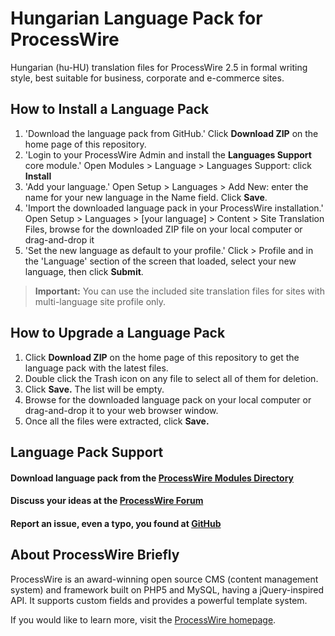 Hungarian Language Pack for ProcessWire
=======================================

Hungarian (hu-HU) translation files for ProcessWire 2.5 in formal writing style,
best suitable for business, corporate and e-commerce sites.


How to Install a Language Pack
------------------------------

1. 'Download the language pack from GitHub.'
   Click **Download ZIP** on the home page of this repository.
2. 'Login to your ProcessWire Admin and install the **Languages Support** core module.'
   Open Modules > Language > Languages Support: click **Install**
3. 'Add your language.'
   Open Setup > Languages > Add New: enter the name for your new language in the Name field. Click **Save**.
4. 'Import the downloaded language pack in your ProcessWire installation.'
   Open Setup > Languages > [your language] > Content > Site Translation Files,
   browse for the downloaded ZIP file on your local computer or drag-and-drop it 
5. 'Set the new language as default to your profile.'
   Click <i class="icon-wrench"></i> > Profile and in the 'Language' section of the screen that loaded, select your new language, then click **Submit**.
   
> **Important:** You can use the included site translation files for sites with
multi-language site profile only.


How to Upgrade a Language Pack
------------------------------
1. Click **Download ZIP** on the home page of this repository to get the language pack with the latest files.
2. Double click the <i class="icon-trash"></i> Trash icon on any file to select all of them for deletion.
3. Click **Save.** The list will be empty.
4. Browse for the downloaded language pack on your local computer or drag-and-drop it to your web browser window.
5. Once all the files were extracted, click **Save.**


Language Pack Support
---------------------
#### <i class="icon-download"></i> Download language pack from the [ProcessWire Modules Directory](http://modules.processwire.com/)
#### <i class="icon-comment"></i> Discuss your ideas at the [ProcessWire Forum](https://processwire.com/talk/topic/7243-hungarian-hu-hu/)
#### <i class="icon-bug"></i> Report an issue, even a typo, you found at [GitHub](https://github.com/jtherczeg/processwire-hungarian-lng/issues)


About ProcessWire Briefly
-------------------------
ProcessWire is an award-winning open source CMS (content management system)
and framework built on PHP5 and MySQL, having a jQuery-inspired API. It supports custom fields and provides a powerful template system.

If you would like to learn more, visit the <i class="icon-home"></i> [ProcessWire homepage](http://processwire.com/).
